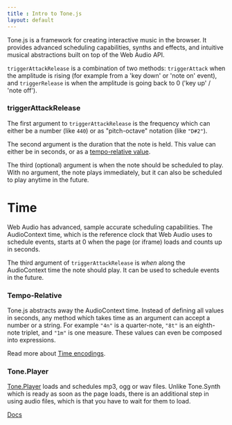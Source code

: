 ```yaml
---
title : Intro to Tone.js
layout: default
---
```


Tone.js is a framework for creating interactive music in the browser. It provides advanced scheduling capabilities, synths and effects, and intuitive musical abstractions built on top of the Web Audio API.

<script async src="//jsfiddle.net/yotammann/8ozo3v9e/4/embed/js,result/"></script>

`triggerAttackRelease` is a combination of two methods: `triggerAttack` when the amplitude is rising (for example from a 'key down' or 'note on' event), and `triggerRelease` is when the amplitude is going back to 0 ('key up' / 'note off').

<script async src="//jsfiddle.net/yotammann/jqnLgyja/23/embed/js,result/"></script>

### triggerAttackRelease

The first argument to `triggerAttackRelease` is the frequency which can either be a number (like `440`) or as "pitch-octave" notation (like `"D#2"`). 

The second argument is the duration that the note is held. This value can either be in seconds, or as a [tempo-relative value](https://github.com/Tonejs/Tone.js/wiki/Time).

The third (optional) argument is when the note should be scheduled to play. With no argument, the note plays immediately, but it can also be scheduled to play anytime in the future. 

# Time

Web Audio has advanced, sample accurate scheduling capabilities. The AudioContext time, which is the reference clock that Web Audio uses to schedule events, starts at 0 when the page (or iframe) loads and counts up in seconds. 

<script async src="//jsfiddle.net/yotammann/z9v63k5b/11/embed/js,result/"></script>

The third argument of `triggerAttackRelease` is _when_ along the AudioContext time the note should play. It can be used to schedule events in the future.

<script async src="//jsfiddle.net/yotammann/zxsthhmq/8/embed/js,result/"></script>

### Tempo-Relative

Tone.js abstracts away the AudioContext time. Instead of defining all values in seconds, any method which takes time as an argument can accept a number or a string. For example `"4n"` is a quarter-note, `"8t"` is an eighth-note triplet, and `"1m"` is one measure. These values can even be composed into expressions.

Read more about [Time encodings](https://github.com/Tonejs/Tone.js/wiki/Time).

<script async src="//jsfiddle.net/yotammann/meodck51/7/embed/js,result/"></script>

### Tone.Player

[Tone.Player](http://tonejs.github.io/docs/#Player) loads and schedules mp3, ogg or wav files. Unlike Tone.Synth which is ready as soon as the page loads, there is an additional step in using audio files, which is that you have to wait for them to load. 

<script async src="//jsfiddle.net/yotammann/hzc9yzbn/14/embed/js,result/"></script>

[Docs](https://tonejs.github.io/docs/)
